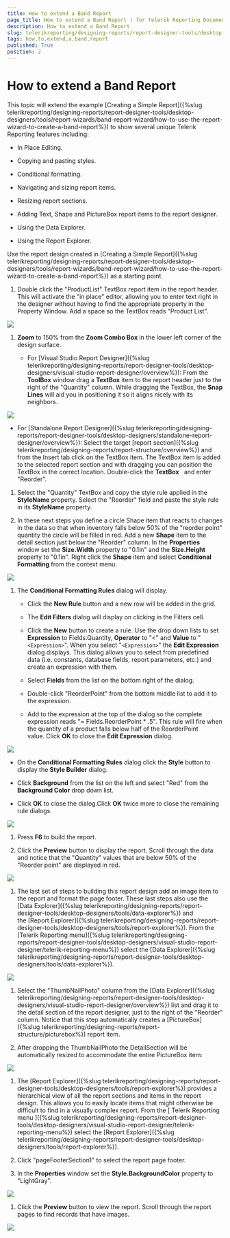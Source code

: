 ```yaml
---
title: How to extend a Band Report
page_title: How to extend a Band Report | for Telerik Reporting Documentation
description: How to extend a Band Report
slug: telerikreporting/designing-reports/report-designer-tools/desktop-designers/tools/report-wizards/band-report-wizard/how-to-extend-a-band-report
tags: how,to,extend,a,band,report
published: True
position: 2
---
```


# How to extend a Band Report



This topic will extend the example [Creating a Simple Report]({%slug telerikreporting/designing-reports/report-designer-tools/desktop-designers/tools/report-wizards/band-report-wizard/how-to-use-the-report-wizard-to-create-a-band-report%}) to show several unique Telerik Reporting features including:       

* In Place Editing.

* Copying and pasting styles.

* Conditional formatting.

* Navigating and sizing report items.

* Resizing report sections.

* Adding Text, Shape and PictureBox report items to the report designer.

* Using the Data Explorer.

* Using the Report Explorer.

Use the report design created in [Creating a Simple Report]({%slug telerikreporting/designing-reports/report-designer-tools/desktop-designers/tools/report-wizards/band-report-wizard/how-to-use-the-report-wizard-to-create-a-band-report%}) as a starting point.       

1. Double click the "ProductList" TextBox report item in the report header. This will activate             the "in place" editor, allowing you to enter text right in the designer without having to find the             appropriate property in the Property Window. Add a space so the TextBox reads "Product List".             

  ![](images/QuickStart021.png)

1. __Zoom__  to 150% from the __Zoom Combo Box__              in the lower left corner of the design surface.           

   + For [Visual Studio Report Designer]({%slug telerikreporting/designing-reports/report-designer-tools/desktop-designers/visual-studio-report-designer/overview%}):               From the __ToolBox__  window drag a __TextBox__  item to the report                 header just to the right of the "Quantity" column. While dragging the TextBox, the                 __Snap Lines__  will aid you in positioning it so it aligns                 nicely with its neighbors.                 

  ![](images/QuickStart023.png)

   + For [Standalone Report Designer]({%slug telerikreporting/designing-reports/report-designer-tools/desktop-designers/standalone-report-designer/overview%}):               Select the target [report section]({%slug telerikreporting/designing-reports/report-structure/overview%}) and from the Insert tab click on the TextBox item.                 The TextBox item is added to the selected report section and with dragging you can position the TextBox in the correct location.               Double-click the __TextBox__               and enter "Reorder".           

1. Select the "Quantity" TextBox and copy the style rule applied in the __StyleName__  property. Select the "Reorder" field and paste the style rule in its __StyleName__  property.           

1. In these next steps you define a circle Shape item that reacts to changes in the data             so that when inventory falls below 50% of the "reorder point" quantity the circle will be             filled in red.           Add a new __Shape__  item to the detail section just below the "Reorder"             column. In the __Properties__  window set the __Size.Width__              property to "0.1in" and the __Size.Height__  property to "0.1in". Right click the             __Shape__  item and select __Conditional Formatting__              from the context menu.             

  ![](images/QuickStart025.png)

1. The __Conditional Formatting Rules__  dialog will display.           

   + Click the __New Rule__  button and a new row will be added in the grid.               

   + The __Edit Filters__  dialog will display on clicking in the Filters cell.                

   + Click the __New__  button to create a rule. Use the drop down lists to set                  __Expression__  to Fields.Quantity, __Operator__                   to "<" and __Value__  to "```<Expression>```". When you select                  "```<Expression>```" the __Edit Expression__  dialog displays.                  This dialog allows you to select from predefined data (i.e. constants, database fields, report parameters, etc.)                  and create an expression with them.               

   + Select __Fields__  from the list on the bottom right of the dialog.               

   + Double-click "ReorderPoint" from the bottom middle list to add it to the expression.               

   + Add to the expression at the top of the dialog so the complete expression reads "= Fields.ReorderPoint * .5". This rule will fire when the quantity of a product falls below half of the ReorderPoint value. Click __OK__  to close the __Edit Expression__  dialog.                 

  ![](images/QuickStart026.png)

   + On the __Conditional Formatting Rules__  dialog click the __Style__  button to display the __Style Builder__  dialog.               

   + Click __Background__  from the list on the left and select "Red" from the __Background Color__  drop down list.               

   + Click __OK__  to close the dialog.Click __OK__  twice more to close the remaining rule dialogs.                 

  ![](images/QuickStart027.png)

1. Press __F6__  to build the report.           

1. Click the __Preview__  button to display the report.             Scroll through the data and notice that the "Quantity" values that are below 50% of the             "Reorder point" are displayed in red.             

  ![](images/QuickStart028.png)

1. The last set of steps to building this report design add an image item to the             report and format the page footer. These last steps also use the             [Data Explorer]({%slug telerikreporting/designing-reports/report-designer-tools/desktop-designers/tools/data-explorer%})             and the [Report Explorer]({%slug telerikreporting/designing-reports/report-designer-tools/desktop-designers/tools/report-explorer%}).           From the [Telerik Reporting menu]({%slug telerikreporting/designing-reports/report-designer-tools/desktop-designers/visual-studio-report-designer/telerik-reporting-menu%})             select the [Data Explorer]({%slug telerikreporting/designing-reports/report-designer-tools/desktop-designers/tools/data-explorer%}).             

  ![](images/QuickStart029.png)

1. Select the "ThumbNailPhoto" column from the             [Data Explorer]({%slug telerikreporting/designing-reports/report-designer-tools/desktop-designers/visual-studio-report-designer/overview%})             list and drag it to the detail section of the report designer, just to the right of the "Reorder" column.             Notice that this step automatically creates a             [PictureBox]({%slug telerikreporting/designing-reports/report-structure/picturebox%}) report item.           

1. After dropping the ThumbNailPhoto the DetailSection will be automatically resized to             accommodate the entire PictureBox item:             

  ![](images/QuickStart030.png)

1. The [Report Explorer]({%slug telerikreporting/designing-reports/report-designer-tools/desktop-designers/tools/report-explorer%})             provides a hierarchical view of all the report sections and items in the report design. This allows             you to easily locate items that might otherwise be difficult to find in a visually complex report.           From the [               Telerik               Reporting menu             ]({%slug telerikreporting/designing-reports/report-designer-tools/desktop-designers/visual-studio-report-designer/telerik-reporting-menu%}) select the [Report Explorer]({%slug telerikreporting/designing-reports/report-designer-tools/desktop-designers/tools/report-explorer%}).           

1. Click "pageFooterSection1" to select the report page footer.           

1. In the __Properties__  window set the __Style.BackgroundColor__              property to "LightGray".             

  ![](images/QuickStart031.png)

1. Click the __Preview__  button to view the report. Scroll through             the report pages to find records that have images.             

  ![](images/QuickStart033.png)

